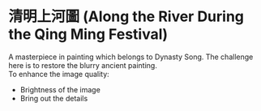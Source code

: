 # 清明上河圖 (Along the River During the Qing Ming Festival)
A masterpiece in painting which belongs to Dynasty Song. The challenge here is to restore the blurry ancient painting. <br/>
To enhance the image quality:
* Brightness of the image
* Bring out the details
